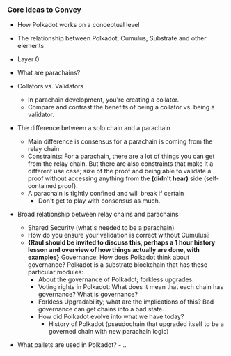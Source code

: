 ### Core Ideas to Convey

- How Polkadot works on a conceptual level
- The relationship between Polkadot, Cumulus, Substrate and other elements
- Layer 0
- What are parachains?
- Collators vs. Validators
  - In parachain development, you're creating a collator.
  - Compare and contrast the benefits of being a collator vs. being a validator.
- The difference between a solo chain and a parachain
  - Main difference is consensus for a parachain is coming from the relay chain
  - Constraints: For a parachain, there are a lot of things you can get from the relay chain. But there are also constraints that make it a different use case; size of the proof and being able to validate a proof without accessing anything from the **(didn't hear)** side (self-contained proof).
  - A parachain is tightly confined and will break if certain
    - Don't get to play with consensus as much.
- Broad relationship between relay chains and parachains

  - Shared Security (what's needed to be a parachain)
  - How do you ensure your validation is correct without Cumulus?
  - **{Raul should be invited to discuss this, perhaps a 1 hour history lesson and overview of how things actually are done, with examples}** Governance: How does Polkadot think about governance? Polkadot is a substrate blockchain that has these particular modules:
    - About the governance of Polkadot; forkless upgrades.
    - Voting rights in Polkadot: What does it mean that each chain has governance? What is governance?
    - Forkless Upgradability; what are the implications of this? Bad governance can get chains into a bad state.
    - How did Polkadot evolve into what we have today?
      - History of Polkadot (pseudochain that upgraded itself to be a governed chain with new parachain logic)

- What pallets are used in Polkadot? - ..
